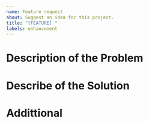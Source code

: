 ```yaml
---
name: Feature request
about: Suggest an idea for this project.
title: "[FEATURE] "
labels: enhancement
---
```


# Description of the Problem
<!-- A clear and concise description of what the problem is. For example: "It's annoying when [...]" -->

# Describe of the Solution
<!-- A clear and concise description of your solution and what you want to happen. -->

# Addittional
<!-- # Considered Alternatives  -->
<!-- A list of any alternative solutions or features you've considered. What makes your solution to the problem the best?  -->

<!-- # Additional context -->
<!-- Add any other context or screenshots about the feature request here. -->
